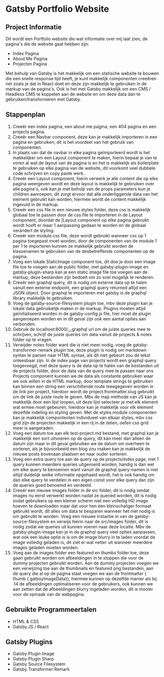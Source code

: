 # Gatsby Portfolio Website

## Project Informatie

Dit wordt een Portfolio website die wat informatie over mij laat zien, de pagina's die de website gaat hebben zijn:

- Index Pagina
- About Me Pagina
- Projecten Pagina

Met behulp van Gatsby is het makkelijk om een statische website te bouwen die een snelle response tijd heeft, je kunt makkelijk componenten creeëren net zoals je dat in React doet en deze zijn makkelijk te gebruiken in de markup van de pagina's. Ook is het met Gatsby makkelijk om een CMS / Headless CMS te koppelen aan de website en om deze data dan te gebruiken/transformeren met Gatsby.

## Stappenplan

1. Creeër een index pagina, een about me pagina, een 404 pagina en een projects pagina.
2. Creeër een Navbar component, deze kan je makkelijk importeren in een pagina en gebruiken; dit is het voordeel van het gebruik van componenten.
3. In plaats van dat de navbar in elke pagina geïmporteerd wordt is het makkelijker om een Layout component te maken, hierin bepaal je van te voren al wat de layout van de pagina is en het is makkelijk als boilerplate te gebruiken op elke pagina van de website, dit voorkomt veel dubbele code schrijven en copy paste werk.
4. Creeër een Layout component, hierin verwerk je alle content die op elke pagina weergeven wordt en deze layout is makkelijk te gebruiken over alle pagina's, ook kan je met behulp van de props parameters kun je children aanroepen, dit zorgt ervoor dat alle onderliggende data van het element gebruikt kan worden, hiermee wordt de content makkelijk ingevuld in de markup.
5. Creeër een css file in een nieuwe styles folder, deze css is makkelijk globaal toe te passen door de css file te importeren in de Layout component, doordat de |Layout component op elke pagina gebruikt wordt hoeft er maar 1 aanpassing gedaan te worden en de globaal verandert de styling.
6. Creeër een module.css file, deze wordt gebruikt wanneer css op 1 pagina toegepast moet worden, door de componenten van de module 1 per 1 te importeren kunnen ze makkelijk gebruikt worden de klassenamen te gebruiken van de desbetreffende componenten op de pagina.
7. Voeg een lokale StaticImage component toe, dit doe je door een image file toe te voegen aan de public folder, met gatsby-plugin-image en gatsby-plugin-sharp kan je een static image file toe voegen aan de markup, deze bestanden zijn bedoelt om zo snel mogelijk te renderen.
8. Creeër een graphql query, dit is nodig om externe data op te halen vanuit een externe endpoint, een graphql query returned altijd een JSON object. Door graphql te importeren met gatsby is de graphql library makkelijk te gebruiken.
9. Voeg de gatsby-source-filesystem plugin toe, mbv deze plugin kan je lokale data gebruikelijk maken in de markup. Plugins moeten altijd geïnitialiseerd worden in de gatsby-config.js file, hier moet de plugin aangeroepen worden en in dit geval zijn ook een aantal opties aan verbonden.
10. Gebruik de localhost:8000/\_\_graphql url om de juiste queries mee te schrijven, schrijf de juiste queries om data vanuit de projects & notes folder op te vragen.
11. Verwijder notes folder want die is niet meer nodig, voeg de gatsby-transformer-remark plugin toe, deze plugin is nodig om markdown syntax te parsen naar HTML syntax, als dit niet gebeurt zou de tekst onleesbaar zijn. In de index page van projects wordt een graphql query toegevoegd, met deze query is de data op te halen van de bestanden uit de projects folder, door de data van de query mee te passen naar ons Projects component kunnen we de data als constante gebruiken waar we ook willen in de HTML markup, door template strings te gebruiken kan binnen een string een verschillende route meegegeven worden in de link per project, hierdoor wordt de project.frontmatter.slug gebruikt om de link de juiste route te geven. Mbv de map methode van JS kan je makkelijk door een lijst loopen, uit deze lijst selecteer je met elk element wat ermee moet gebeuren, hierdoor kan je makkelijk voor elk element dezelfde indeling en styling geven. Met de styles.module componenten kan je makkelijk compontenten individueel van elkaar styles, mbv css grid zijn de projecten makkelijk in een rij in de delen, oefen css grid meer is aangeraden.
12. Voeg een datum toe aan elk test-project.md bestand, met graphql kan je makkelijk een sort uitvoeren op de query, dit kan meer dan alleen de datum zijn maar in dit geval gebruiken we de datum om overheen te sorteren, als je bijvoorbeeld een blog zou maken kan je makkelijk de nieuwe posts bovenaan plaatsen en naar ouder sorteren.
13. Voeg een extra query toe aan de query op de projects/index page, met 1 query kunnen meerdere queries uitgevoerd worden, handig is dan wel om elke query te benoemen want vanuit de graphql query-namen is niet altijd duidelijk welke informatie opgehaald wordt, het is ook handig om dan elke query te verdelen in een eigen const voor elke query dan zijn de queries goed benoemd en verdeeld.
14. Creeër een nieuwe images folder in de src folder, dit is nodig omdat images nu eerst verwerkt worden nadat ze queried worden, dit is nodig zodat gebruikers op een kleiner scherm niet een volledig HD image hoeven te downloaden maar dat voor hen een kleinschaliger formaat gebruikt wordt, dit alles om data te besparen wanneer het niet nodig is om gebruikt te worden. Voeg een nieuwe instantie in van de gatsby-source-filesystem en verwijs hierin naar de src/images folder, dit is nodig zodat we queries uit kunnen voeren naar deze locatie. Mbv de gatsby-plugin-image kan je in de graphql query veel opties aanpassen, wat ook een leuke optie is is om de image blurry in te laden voordat de image volledig geladen is, dit ziet er wat netter uit wanneer meerdere images geladen moeten worden.
15. Voeg aan de images folder een featured en thumbs folder toe, deze gaan gebruikt worden om afbeeldingen in te stoppen die voor de dummy projecten gebruikt worden. Aan de dummy projecten voegen we een verwijzing toe aan de thumbnails en featured png bestanden, aan de query die al op de pagina staat voegen we aan de frontmatter { thumb { gatbsyImageData}}, hiermee kunnen op dezelfde manier als bij .14 de afbeeldingen optimaliseren voor de gebruikers, ook kunnen we aan zetten dat de afbeeldingen blurry ingeladen worden, dit is mooier voor de opmaak van de webpagina.

## Gebruikte Programmeertalen

- HTML & CSS
- Gatsby.JS / React

## Gatsby Plugins

- Gatsby Plugin Image
- Gatsby Plugin Sharp
- Gatsby Source Filesystem
- Gatsby Transformer Remark
